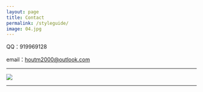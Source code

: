 ```yaml
---
layout: page
title: Contact
permalink: /styleguide/
image: 04.jpg
---
```


QQ：919969128

email：houtm2000@outlook.com

***

![]({{site.baseurl}}/images/09.jpg)

***
